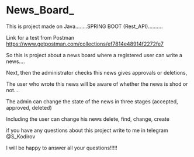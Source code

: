 # News_Board_
This is project made on Java........SPRING BOOT (Rest_API).......... 

Link for a test from Postman https://www.getpostman.com/collections/ef7814e48914f2272fe7

So this is project about a news board where a registered user can write a news....

Next, then the administrator checks this news gives approvals or deletions, 

The user who wrote this news will be aware of whether the news is shod or not....

The admin can change the state of the news in three stages (accepted, approved, deleted)

Including the user can change his news delete, find, change, create

if you have any questions about this project write to me in telegram @S_Kodirov

I will be happy to answer all your questions!!!!!
